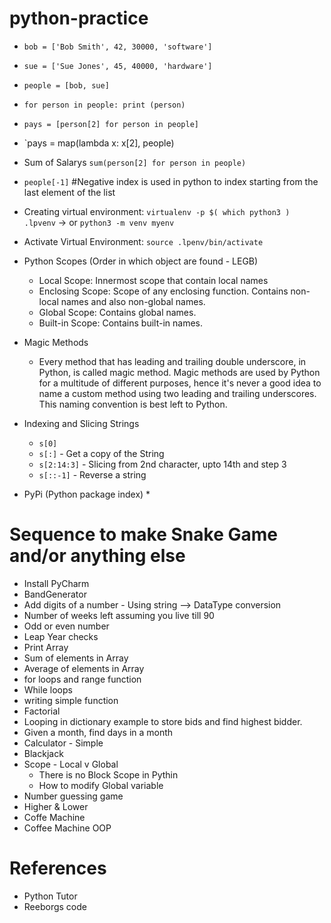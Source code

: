 # python-practice

* `bob = ['Bob Smith', 42, 30000, 'software']` 
* `sue = ['Sue Jones', 45, 40000, 'hardware']`
* `people = [bob, sue]`
* `for person in people:
        print (person)
  `
* `pays = [person[2] for person in people]`
* `pays = map(lambda x: x[2], people)
* Sum of Salarys `sum(person[2] for person in people)`
* `people[-1]` #Negative index is used in python to index starting from the last element of the list

* Creating virtual environment: `virtualenv -p $( which python3 ) .lpvenv`
    -> or `python3 -m venv myenv`

* Activate Virtual Environment: `source .lpenv/bin/activate`

* Python Scopes (Order in which object are found - LEGB)
    * Local Scope: Innermost scope that contain local names
    * Enclosing Scope: Scope of any enclosing function. Contains non-local names and also 
    non-global names.
    * Global Scope: Contains global names.
    * Built-in Scope: Contains built-in names.
    
* Magic Methods
    * Every method that has leading and trailing double underscore, in Python, is called magic 
    method. Magic methods are used by Python for a multitude of different purposes, hence 
    it's never a good idea to name a custom method using two leading and trailing 
    underscores. This naming convention is best left to Python.
    
* Indexing and Slicing Strings
    * `s[0]`
    * `s[:]` - Get a copy of the String
    * `s[2:14:3]` - Slicing from 2nd character, upto 14th and step 3
    * `s[::-1]` - Reverse a string

* PyPi (Python package index)
  * 

# Sequence to make Snake Game and/or anything else
* Install PyCharm
* BandGenerator
* Add digits of a number - Using string --> DataType conversion
* Number of weeks left assuming you live till 90
* Odd or even number
* Leap Year checks
* Print Array
* Sum of elements in Array
* Average of elements in Array
* for loops and range function
* While loops
* writing simple function
* Factorial
* Looping in dictionary example to store bids and find highest bidder.
* Given a month, find days in a month
* Calculator - Simple
* Blackjack
* Scope - Local v Global
    * There is no Block Scope in Pythin
    * How to modify Global variable
* Number guessing game
* Higher & Lower
* Coffe Machine
* Coffee Machine OOP

# References
* Python Tutor
* Reeborgs code
